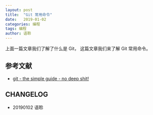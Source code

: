 ```yaml
---
layout: post
title:  "Git 常用命令"
date:   2019-01-02
categories: 编程
tags: 编程
author: 语聆
---
```


上面一篇文章我们了解了什么是 Git， 这篇文章我们来了解 Git 常用命令。









## 参考文献

* [git - the simple guide - no deep shit!](https://rogerdudler.github.io/git-guide/index.zh.html)











## CHANGELOG

- 20190102 语聆
